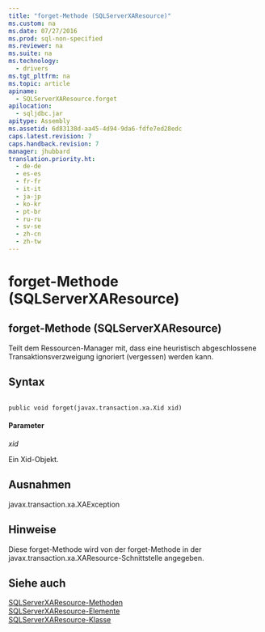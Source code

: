 ```yaml
---
title: "forget-Methode (SQLServerXAResource)"
ms.custom: na
ms.date: 07/27/2016
ms.prod: sql-non-specified
ms.reviewer: na
ms.suite: na
ms.technology: 
  - drivers
ms.tgt_pltfrm: na
ms.topic: article
apiname: 
  - SQLServerXAResource.forget
apilocation: 
  - sqljdbc.jar
apitype: Assembly
ms.assetid: 6d83138d-aa45-4d94-9da6-fdfe7ed28edc
caps.latest.revision: 7
caps.handback.revision: 7
manager: jhubbard
translation.priority.ht: 
  - de-de
  - es-es
  - fr-fr
  - it-it
  - ja-jp
  - ko-kr
  - pt-br
  - ru-ru
  - sv-se
  - zh-cn
  - zh-tw
---
```

# forget-Methode (SQLServerXAResource)
    
## forget\-Methode \(SQLServerXAResource\)  
 Teilt dem Ressourcen\-Manager mit, dass eine heuristisch abgeschlossene Transaktionsverzweigung ignoriert \(vergessen\) werden kann.  
  
## Syntax  
  
```  
  
public void forget(javax.transaction.xa.Xid xid)  
```  
  
#### Parameter  
 *xid*  
  
 Ein Xid\-Objekt.  
  
## Ausnahmen  
 javax.transaction.xa.XAException  
  
## Hinweise  
 Diese forget\-Methode wird von der forget\-Methode in der javax.transaction.xa.XAResource\-Schnittstelle angegeben.  
  
## Siehe auch  
 [SQLServerXAResource-Methoden](../content/SQLServerXAResource-Methods.md)   
 [SQLServerXAResource-Elemente](../content/SQLServerXAResource-Members.md)   
 [SQLServerXAResource-Klasse](../content/SQLServerXAResource-Class.md)  
  
  